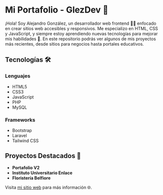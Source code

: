 # Mi Portafolio - GlezDev 🎨

¡Hola! Soy Alejandro González, un desarrollador web frontend 👨‍💻 enfocado en crear sitios web accesibles y responsivos. Me especializo en HTML, CSS y JavaScript, y siempre estoy aprendiendo nuevas tecnologías para mejorar mis habilidades 🚀. En este repositorio podrás ver algunos de mis proyectos más recientes, desde sitios para negocios hasta portales educativos.

## Tecnologías 🛠️
### Lenguajes
- HTML5
- CSS3
- JavaScript
- PHP
- MySQL

### Frameworks
- Bootstrap
- Laravel
- Tailwind CSS

## Proyectos Destacados 🌟
- **Portafolio V2**
- **Instituto Universitario Enlace**
- **Floristería Belfiore**

Visita [mi sitio web](https://www.glezdev.com) para más información 🌐.
